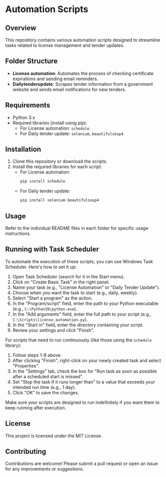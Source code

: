 # Automation Scripts

## Overview
This repository contains various automation scripts designed to streamline tasks related to license management and tender updates.

## Folder Structure
- **License automation**: Automates the process of checking certificate expirations and sending email reminders.
- **Dailytenderupdate**: Scrapes tender information from a government website and sends email notifications for new tenders.

## Requirements
- Python 3.x
- Required libraries (install using pip):
  - For License automation: `schedule`
  - For Daily tender update: `selenium`, `beautifulsoup4`

## Installation
1. Clone this repository or download the scripts.
2. Install the required libraries for each script:
   - For License automation:
     ```bash
     pip install schedule
     ```
   - For Daily tender update:
     ```bash
     pip install selenium beautifulsoup4
     ```

## Usage
Refer to the individual README files in each folder for specific usage instructions.

## Running with Task Scheduler

To automate the execution of these scripts, you can use Windows Task Scheduler. Here's how to set it up:

1. Open Task Scheduler (search for it in the Start menu).
2. Click on "Create Basic Task" in the right panel.
3. Name your task (e.g., "License Automation" or "Daily Tender Update").
4. Choose when you want the task to start (e.g., daily, weekly).
5. Select "Start a program" as the action.
6. In the "Program/script" field, enter the path to your Python executable (e.g., `C:\Python39\python.exe`).
7. In the "Add arguments" field, enter the full path to your script (e.g., `C:\Scripts\license_automation.py`).
8. In the "Start in" field, enter the directory containing your script.
9. Review your settings and click "Finish".

For scripts that need to run continuously (like those using the `schedule` library):
1. Follow steps 1-8 above.
2. After clicking "Finish", right-click on your newly created task and select "Properties".
3. In the "Settings" tab, check the box for "Run task as soon as possible after a scheduled start is missed".
4. Set "Stop the task if it runs longer than" to a value that exceeds your intended run time (e.g., 1 day).
5. Click "OK" to save the changes.

Make sure your scripts are designed to run indefinitely if you want them to keep running after execution.

## License
This project is licensed under the MIT License.

## Contributing
Contributions are welcome! Please submit a pull request or open an issue for any improvements or suggestions.
